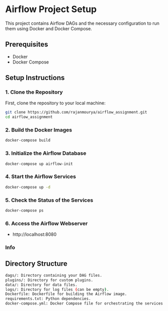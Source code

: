 # Airflow Project Setup

This project contains Airflow DAGs and the necessary configuration to run them using Docker and Docker Compose.

## Prerequisites

- Docker
- Docker Compose

## Setup Instructions

### 1. Clone the Repository

First, clone the repository to your local machine:

```sh
git clone https://github.com/rajanmourya/airflow_assignment.git
cd airflow_assignment
```
### 2. Build the Docker Images
```sh
docker-compose build
```
### 3. Initialize the Airflow Database
```sh
docker-compose up airflow-init
```
### 4. Start the Airflow Services
```sh
docker-compose up -d
```

### 5. Check the Status of the Services
```sh
docker-compose ps
```
### 6. Access the Airflow Webserver
* http://localhost:8080

### Info
## Directory Structure
```sh
dags/: Directory containing your DAG files.
plugins/: Directory for custom plugins.
data/: Directory for data files.
logs/: Directory for log files (can be empty).
Dockerfile: Dockerfile for building the Airflow image.
requirements.txt: Python dependencies.
docker-compose.yml: Docker Compose file for orchestrating the services.
```

